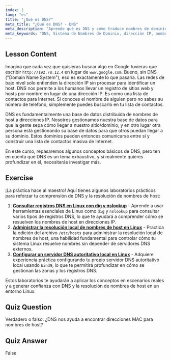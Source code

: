 ```yaml
---
index: 1
lang: "es"
title: "¿Qué es DNS?"
meta_title: "¿Qué es DNS? - DNS"
meta_description: "Aprende qué es DNS y cómo traduce nombres de dominio a direcciones IP. Comprende este concepto central de Internet con nuestra guía de Linux para principiantes."
meta_keywords: "DNS, Sistema de Nombres de Dominio, dirección IP, nombre de host, redes Linux, principiante, tutorial, guía"
---
```


## Lesson Content

Imagina que cada vez que quisieras buscar algo en Google tuvieras que escribir `http://192.78.12.4` en lugar de `www.google.com`. Bueno, sin DNS ("Domain Name System"), eso es exactamente lo que pasaría. Las redes de bajo nivel solo entienden la dirección IP sin procesar para identificar un host. DNS nos permite a los humanos llevar un registro de sitios web y hosts por nombre en lugar de una dirección IP. Es como una lista de contactos para Internet. Si conoces el nombre de alguien pero no sabes su número de teléfono, simplemente puedes buscarlo en tu lista de contactos.

DNS es fundamentalmente una base de datos distribuida de nombres de host a direcciones IP. Nosotros gestionamos nuestra base de datos para que la gente sepa cómo llegar a nuestro sitio/dominio, y en otro lugar otra persona está gestionando su base de datos para que otros puedan llegar a su dominio. Estos dominios pueden entonces comunicarse entre sí y construir una lista de contactos masiva de Internet.

En este curso, repasaremos algunos conceptos básicos de DNS, pero ten en cuenta que DNS es un tema exhaustivo, y si realmente quieres profundizar en él, necesitarás investigar más.

## Exercise

¡La práctica hace al maestro! Aquí tienes algunos laboratorios prácticos para reforzar tu comprensión de DNS y la resolución de nombres de host:

1. **[Consultar registros DNS en Linux con dig y nslookup](https://labex.io/es/labs/comptia-query-dns-records-in-linux-with-dig-and-nslookup-592796)** - Aprende a usar herramientas esenciales de Linux como `dig` y `nslookup` para consultar varios tipos de registros DNS, lo que te ayudará a comprender cómo se resuelven los nombres de host en direcciones IP.
2. **[Administrar la resolución local de nombres de host en Linux](https://labex.io/es/labs/comptia-manage-local-hostname-resolution-in-linux-592792)** - Practica la edición del archivo `/etc/hosts` para administrar la resolución local de nombres de host, una habilidad fundamental para controlar cómo tu sistema Linux resuelve nombres sin depender de servidores DNS externos.
3. **[Configurar un servidor DNS autoritativo local en Linux](https://labex.io/es/labs/comptia-set-up-a-local-authoritative-dns-server-on-linux-592803)** - Adquiere experiencia práctica configurando tu propio servidor DNS autoritativo local usando `bind9`, lo que te permitirá profundizar en cómo se gestionan las zonas y los registros DNS.

Estos laboratorios te ayudarán a aplicar los conceptos en escenarios reales y a generar confianza con DNS y la resolución de nombres de host en un entorno Linux.

## Quiz Question

Verdadero o falso: ¿DNS nos ayuda a encontrar direcciones MAC para nombres de host?

## Quiz Answer

False
